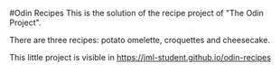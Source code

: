 #Odin Recipes
This is the solution of the recipe project of "The Odin Project".

There are three recipes: potato omelette, croquettes and cheesecake.

This little project is visible in https://jml-student.github.io/odin-recipes